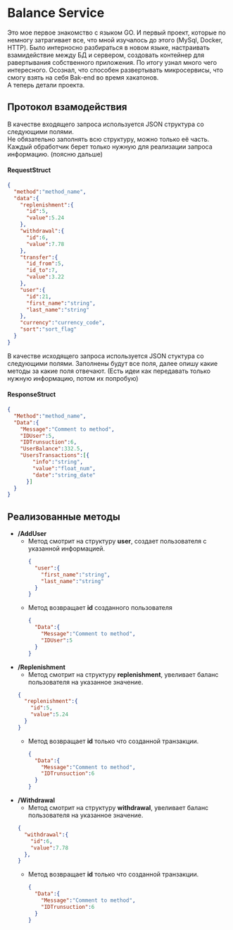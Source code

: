 # Balance Service

Это мое первое знакомство с языком GO.
И первый проект, которые по немногу затрагивает все, что мной изучалось до этого (MySql, Docker, HTTP).
Было интерносно разбираться в новом языке, настраивать взамидействие между БД и сервером, создовать контейнер для равертывания собственного приложения.
По итогу узнал много чего интересного. Осознал, что способен развертывать микросервисы, что смогу взять на себя Bak-end во время хакатонов.  
А теперь детали проекта.

## Протокол взамодействия

В качестве входящего запроса используется JSON структура со следующими полями.  
Не обязательно заполнять всю структуру, можно только её часть.
Каждый обработчик берет только нужную для реализации запроса информацию. (поясню дальше)


#### RequestStruct
```JSON
{
  "method":"method_name",
  "data":{
    "replenishment":{
      "id":5,
      "value":5.24
    },
    "withdrawal":{
      "id":6,
      "value":7.78
    },
    "transfer":{
      "id_from":5,
      "id_to":7,
      "value":3.22
    },
    "user":{
      "id":21,
      "first_name":"string",
      "last_name":"string"
    },
    "currency":"currency_code",
    "sort":"sort_flag"
  }
}
```

В качестве исходящего запроса используется JSON стуктура со следующими полями.
Заполнены будут все поля, далее опишу какие методы за какие поля отвечают.
(Есть идеи как передавать только нужную информацию, потом их попробую)

#### ResponseStruct
```JSON
{
  "Method":"method_name",
  "Data":{
    "Message":"Comment to method",
    "IDUser":5,
    "IDTrunsuction":6,
    "UserBalance":332.5,
    "UsersTransactions":[{
        "info":"string",
        "value":"float_num",
        "date":"string_date"
      }]
  }
}
```


## Реализованные методы
- **/AddUser**  
  - Метод смотрит на структуру **user**, создает пользователя с указанной информацией.
    ```JSON
    {
      "user":{
        "first_name":"string",
        "last_name":"string"
      }
    }
    ```
  - Метод возвращает **id** созданного пользователя
    ```JSON
    {
      "Data":{
        "Message":"Comment to method",
        "IDUser":5
      }
    }
    ```
- **/Replenishment**
    - Метод смотрит на структуру **replenishment**, увеливает баланс пользователя на указанное значение.
    ```JSON
    {
      "replenishment":{
        "id":5,
        "value":5.24
      }
    }
    ```
  - Метод возвращает **id** только что созданной транзакции.
    ```JSON
    {
      "Data":{
        "Message":"Comment to method",
        "IDTrunsuction":6
      }
    }
    ```
- **/Withdrawal**
    - Метод смотрит на структуру **withdrawal**, увеливает баланс пользователя на указанное значение.
    ```JSON
    {
      "withdrawal":{
        "id":6,
        "value":7.78
      },
    }
    ```
  - Метод возвращает **id** только что созданной транзакции.
    ```JSON
    {
      "Data":{
        "Message":"Comment to method",
        "IDTrunsuction":6
      }
    }
    ```












